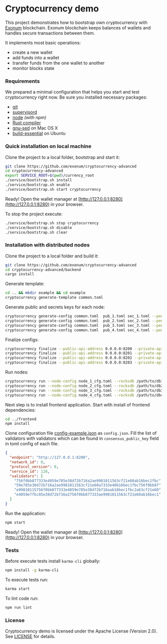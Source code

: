 # Cryptocurrency demo

This project demonstrates how to bootstrap own cryptocurrency with [Exonum](http://exonum.com/) blockchain.
Exonum blockchain keeps balances of wallets and handles secure transactions between them.

It implements most basic operations:
- create a new wallet
- add funds into a wallet
- transfer funds from the one wallet to another
- monitor blocks state

### Requirements

We prepared a minimal configuration that helps you start and test cryptocurrency right now.
Be sure you installed necessary packages:
* [git](https://git-scm.com/downloads)
* [supervisord](http://supervisord.org/installing.html)
* [node](https://nodejs.org/en/download/) *(with npm)*
* [Rust compiler](https://rustup.rs/)
* [gnu-sed](https://stackoverflow.com/questions/30003570/how-to-use-gnu-sed-on-mac-os-x) on Mac OS X
* [build-essential](https://askubuntu.com/questions/398489/how-to-install-build-essential) on Ubuntu

### Quick installation on local machine

Clone the project to a local folder, bootstrap and start it:

```sh
git clone https://github.com/exonum/cryptocurrency-advanced
cd cryptocurrency-advanced
export SERVICE_ROOT=$(pwd)/currency_root
./service/bootstrap.sh install
./service/bootstrap.sh enable
./service/bootstrap.sh start cryptocurrency
```

Ready! Open the wallet manager at [http://127.0.0.1:8280](http://127.0.0.1:8280) in your browser.

To stop the project execute:
```sh
./service/bootstrap.sh stop cryptocurrency
./service/bootstrap.sh disable
./service/bootstrap.sh clear
```

### Installation with distributed nodes

Clone the project to a local folder and build it:

```sh
git clone https://github.com/exonum/cryptocurrency-advanced
cd cryptocurrency-advanced/backend
cargo install
```

Generate template:

```sh
cd .. && mkdir example && cd example
cryptocurrency generate-template common.toml
```

Generate public and secrets keys for each node:

```sh
cryptocurrency generate-config common.toml  pub_1.toml sec_1.toml --peer-addr 127.0.0.1:6331
cryptocurrency generate-config common.toml  pub_2.toml sec_2.toml --peer-addr 127.0.0.1:6332
cryptocurrency generate-config common.toml  pub_3.toml sec_3.toml --peer-addr 127.0.0.1:6333
cryptocurrency generate-config common.toml  pub_4.toml sec_4.toml --peer-addr 127.0.0.1:6334
```

Finalize configs:

```sh
cryptocurrency finalize --public-api-address 0.0.0.0:8200 --private-api-address 0.0.0.0:8091 sec_1.toml node_1_cfg.toml --public-configs pub_1.toml pub_2.toml pub_3.toml pub_4.toml
cryptocurrency finalize --public-api-address 0.0.0.0:8201 --private-api-address 0.0.0.0:8092 sec_2.toml node_2_cfg.toml --public-configs pub_1.toml pub_2.toml pub_3.toml pub_4.toml
cryptocurrency finalize --public-api-address 0.0.0.0:8202 --private-api-address 0.0.0.0:8093 sec_3.toml node_3_cfg.toml --public-configs pub_1.toml pub_2.toml pub_3.toml pub_4.toml
cryptocurrency finalize --public-api-address 0.0.0.0:8203 --private-api-address 0.0.0.0:8094 sec_4.toml node_4_cfg.toml --public-configs pub_1.toml pub_2.toml pub_3.toml pub_4.toml
```

Run nodes:

```sh
cryptocurrency run --node-config node_1_cfg.toml --rocksdb /path/to/db1 --public-api-address 0.0.0.0:8200
cryptocurrency run --node-config node_2_cfg.toml --rocksdb /path/to/db2 --public-api-address 0.0.0.0:8201
cryptocurrency run --node-config node_3_cfg.toml --rocksdb /path/to/db3 --public-api-address 0.0.0.0:8202
cryptocurrency run --node-config node_4_cfg.toml --rocksdb /path/to/db4 --public-api-address 0.0.0.0:8203
```

Next step is to install frontend application.
Start with install of frontend dependencies:

```sh
cd ../frontend
npm install
```

Clone configuration file [config-example.json](frontend/config-example.json) as `config.json`.
Fill the list of validators with validators which can be found in `consensus_public_key` field in toml config of each file.

```json
{
  "endpoint": "http://127.0.0.1:8200",
  "network_id": 0,
  "protocol_version": 0,
  "service_id": 128,
  "validators": [
    "756f0bb877333e4059e785e38d72b716a2ae9981011563cf21e60ab16bec1fbc",
    "59e785e38d72b716a2ae9981011563cf21e60a7333e40b16bec1fbc756f0bb87",
    "e99810115756f0bb877333e4059e785e38d72b716aab16bec1fbc2a63cf21e60",
    "e4059e7fbc85e38d72b716a2756f0bb877333ae9981011563cf21e60ab16bec1"
  ]
}
```

Run the application:

```sh
npm start
```

Ready! Open the wallet manager at [http://127.0.0.1:8280](http://127.0.0.1:8280) in your browser.

### Tests

Before execute tests install `karma-cli` globally:

```sh
npm install -g karma-cli
```

To execute tests run:

```sh
karma start
```

To lint code run:

```sh
npm run lint
```

### License

Cryptocurrency demo is licensed under the Apache License (Version 2.0). See [LICENSE](LICENSE) for details.
